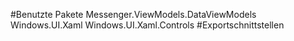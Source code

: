 #Benutzte Pakete
Messenger.ViewModels.DataViewModels
Windows.UI.Xaml
Windows.UI.Xaml.Controls
#Exportschnittstellen
